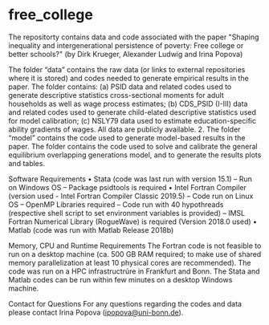 # free_college
The repositorty contains data and code associated with the paper "Shaping inequality and intergenerational persistence of poverty: Free college or better schools?" (by Dirk Krueger, Alexander Ludwig and Irina Popova) 

The folder “data” contains the raw data (or links to external repositories where it is stored) and codes needed to generate empirical results in the paper.
The folder contains:
(a) PSID data and related codes used to generate descriptive statistics cross-sectional moments for adult households as well as wage process estimates;
(b) CDS_PSID (I-III) data and related codes used to generate child-elated descriptive statistics used for model calibration;
(c) NSLY79 data used to estimate education-specific ability gradients of wages.
All data are publicly available.
2. The folder “model” contains the code used to generate model-based results in the paper. The folder contains the code used to solve and calibrate the
general equilibrium overlapping generations model, and to generate the results plots and tables.

Software Requirements
• Stata (code was last run with version 15.1)
– Run on Windows OS
– Package psidtools is required
• Intel Fortran Compiler (version used - Intel Fortran Compiler Classic 2019.5)
– Code run on Linux OS
– OpenMP Libraries required
– Code run with 40 hypothreads (respective shell script to set environment variables is provided)
– IMSL Fortran Numerical Library (RogueWave) is required (Version 2018.0 used)
• Matlab (code was run with Matlab Release 2018b)

Memory, CPU and Runtime Requirements
The Fortran code is not feasible to run on a desktop machine (ca. 500 GB RAM required; to make use of shared memory parallelization at least 10 physical cores are recommended). The code was run on a HPC infrastructrúre in Frankfurt and Bonn.
The Stata and Matlab codes can be run within few minutes on a desktop Windows machine.

Contact for Questions
For any questions regarding the codes and data please contact Irina Popova (ipopova@uni-bonn.de).

